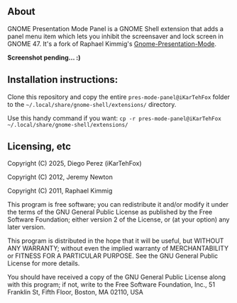 ## About

GNOME Presentation Mode Panel is a GNOME Shell extension that adds a panel menu item which lets you inhibit the screensaver and lock screen in GNOME 47. It's a fork of Raphael Kimmig's [Gnome-Presentation-Mode](https://github.com/RaphaelKimmig/Gnome-Presentation-Mode).

**Screenshot pending... :)**

## Installation instructions:

Clone this repository and copy the entire `pres-mode-panel@iKarTehFox` folder to the `~/.local/share/gnome-shell/extensions/` directory.

Use this handy command if you want:
`cp -r pres-mode-panel@iKarTehFox ~/.local/share/gnome-shell/extensions/`

## Licensing, etc

Copyright (C) 2025, Diego Perez (iKarTehFox)

Copyright (C) 2012, Jeremy Newton

Copyright (C) 2011, Raphael Kimmig

This program is free software; you can redistribute it and/or modify it under the terms of the GNU General Public License as published by the Free Software Foundation; either version 2 of the License, or (at your option) any later version.

This program is distributed in the hope that it will be useful, but WITHOUT ANY WARRANTY; without even the implied warranty of MERCHANTABILITY or FITNESS FOR A PARTICULAR PURPOSE. See the GNU General Public License for more details.

You should have received a copy of the GNU General Public License along with this program; if not, write to the Free Software Foundation, Inc., 51 Franklin St, Fifth Floor, Boston, MA 02110, USA 
